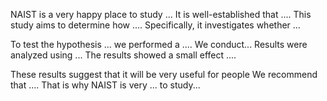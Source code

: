 NAIST is a very happy place to study ...
It is well-established that .... This study aims to determine how .... Specifically, it investigates whether ... 


To test the hypothesis ... we performed a .... 
We conduct...
Results were analyzed using ... The results showed a small effect .... 


These results suggest that it will be very useful for people We recommend that .... That is why NAIST is very ... to study...
